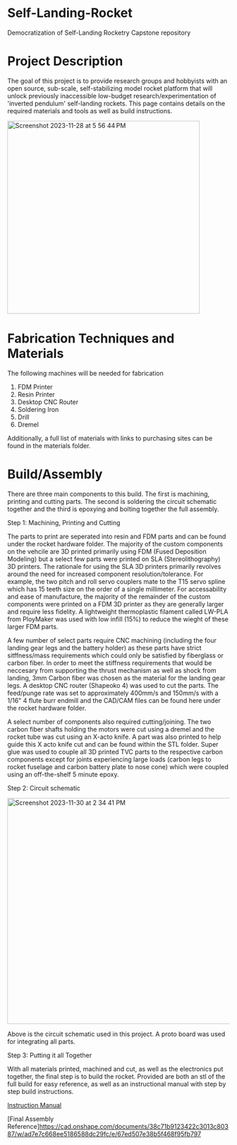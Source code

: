 # Self-Landing-Rocket
Democratization of Self-Landing Rocketry Capstone repository
# Project Description
The goal of this project is to provide research groups and hobbyists with an open source, sub-scale, self-stabilizing model rocket platform that will unlock previously inaccessible low-budget research/experimentation of 'inverted pendulum' self-landing rockets. This page contains details on the required materials and tools as well as build instructions.

<img width="436" alt="Screenshot 2023-11-28 at 5 56 44 PM" src="https://github.com/samueliu/Self-Landing-Rocket/assets/151796773/e18f314b-079f-452b-893b-856840619189">

# Fabrication Techniques and Materials
The following machines will be needed for fabrication
1. FDM Printer
2. Resin Printer
3. Desktop CNC Router
4. Soldering Iron
5. Drill
6. Dremel

Additionally, a full list of materials with links to purchasing sites can be found in the materials folder.
# Build/Assembly
There are three main components to this build. The first is machining, printing and cutting parts. The second is soldering the circuit schematic together and the third is epoxying and bolting together the full assembly. 

Step 1: Machining, Printing and Cutting

The parts to print are seperated into resin and FDM parts and can be found under the rocket hardware folder. The majority of the custom components on the vehcile are 3D printed primarily using FDM (Fused Deposition Modeling) but a select few parts were printed on SLA (Stereolithography) 3D printers. The rationale for using the SLA 3D printers primarily revolves around the need for increased component resolution/tolerance. For example, the two pitch and roll servo couplers mate to the T15 servo spline which has 15 teeth size on the order of a single millimeter. For accessability and ease of manufacture, the majority of the remainder of the custom components were printed on a FDM 3D printer as they are generally larger and require less fidelity. A lightweight thermoplastic filament called LW-PLA from PloyMaker was used with low infill (15%) to reduce the wieght of these larger FDM parts. 

A few number of select parts require CNC machining (including the four landing gear legs and the battery holder) as these parts have strict sitffness/mass requirements which could only be satisfied by fiberglass or carbon fiber. In order to meet the stiffness requirements that would be neccesary from supporting the thrust mechanism as well as shock from landing, 3mm Carbon fiber was chosen as the material for the landing gear legs. A desktop CNC router (Shapeoko 4) was used to cut the parts. The feed/punge rate was set to approximately 400mm/s and 150mm/s with a 1/16" 4 flute burr endmill and the CAD/CAM files can be found here under the rocket hardware folder.

A select number of components also required cutting/joining. The two carbon fiber shafts holding the motors were cut using a dremel and the rocket tube was cut using an X-acto knife. A part was also printed to help guide this X acto knife cut and can be found within the STL folder. Super glue was used to couple all 3D printed TVC parts to the respective carbon components except for joints experiencing large loads (carbon legs to rocket fuselage and carbon battery plate to nose cone) which were coupled using an off-the-shelf 5 minute epoxy.

Step 2: Circuit schematic

<img width="511" alt="Screenshot 2023-11-30 at 2 34 41 PM" src="https://github.com/samueliu/Self-Landing-Rocket/assets/151664858/97983e49-5ef1-41f6-8b25-743f2beb1a74">

Above is the circuit schematic used in this project. A proto board was used for integrating all parts. 

Step 3: Putting it all Together

With all materials printed, machined and cut, as well as the electronics put together, the final step is to build the rocket. Provided are both an stl of the full build for easy reference, as well as an instructional manual with step by step build instructions. 

[Instruction Manual](Instruction_Manual.pdf)

[Final Assembly Reference]https://cad.onshape.com/documents/38c71b9123422c3013c80387/w/ad7e7c668ee5186588dc29fc/e/67ed507e38b5f468f95fb797

